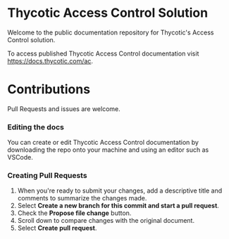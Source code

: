 [title]: # (readme)
[tags]: # (readme)
[priority]: # (1)
[display]: # (none)
# Thycotic Access Control Solution

Welcome to the public documentation repository for Thycotic's Access Control solution.

To access published Thycotic Access Control documentation visit https://docs.thycotic.com/ac.

Contributions
=============
Pull Requests and issues are welcome.

### Editing the docs
You can create or edit Thycotic Access Control documentation by downloading the repo onto your machine and using an editor such as VSCode.

### Creating Pull Requests
1. When you're ready to submit your changes, add a descriptive title and comments to summarize the changes made.
2. Select **Create a new branch for this commit and start a pull request**.
3. Check the **Propose file change** button.
4. Scroll down to compare changes with the original document.
5. Select **Create pull request**.
